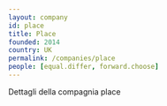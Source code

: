 ```yaml
---
layout: company
id: place
title: Place
founded: 2014
country: UK
permalink: /companies/place
people: [equal.differ, forward.choose]
---
```


Dettagli della compagnia place